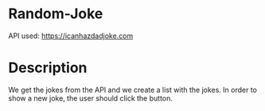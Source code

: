 # Random-Joke
API used: https://icanhazdadjoke.com
# Description
We get the jokes from the API and we create a list with the jokes. In order to show a new joke, the user should click the button.
